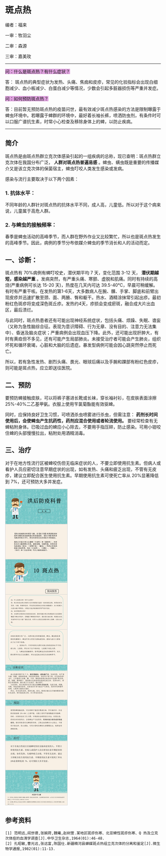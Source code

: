 # 斑点热

编者：福来

一审：牧羽尘

二审：森源

三审：嘉美玫

---

<font style="background: Plum">问：什么是斑点热？有什么症状？</font>

答： 斑点热的典型症状为发热、头痛、焦痂和皮疹，常见的化验指标会出现白细胞减少、血小板减少、白蛋白减少等情况，少数会引起多脏器损伤等严重并发症。

<font style="background: Plum">问：如何预防斑点热？</font>

答：目前暂无预防斑点热的疫苗问世，最有效减少斑点热感染的方法是限制曝露于蜱虫环境中。若曝露于蜱群的环境中，最好着长袖长裤，喷洒防虫剂，有条件时可以口服广谱抗生素，时常小心检查及移除身体上的蜱，以防止疾病。

---

## 简介

斑点热是由斑点热群立克次体感染引起的一组疾病的总称，现已查明：斑点热群立克次体在我国分布广泛， **人群对斑点热普遍易感** 。蜱虫、螨虫既是重要的传播媒介又是该立克次体的保菌宿主，蜱虫叮咬人类发生感染或发病。

感染与流行主要取决于以下两个因素：

### 1. 抗体水平：

不同年龄的人群针对斑点热的抗体水平不同，成人高，儿童低。所以对于这个病来说，儿童属于高危人群。

### 2. 与蜱虫的接触频率：

春季是蜱虫活动的高峰季节，而人群在野外作业又比较繁忙，所以也是斑点热发生的高峰季节。因此，病例的季节分布依媒介蜱虫的季节消长和人的活动而定。

## 一、诊断：

斑点热有 70%病例有蜱叮咬史，潜伏期平均 7 天，变化范围 3-12 天， **潜伏期越短，感染越严重** 。发病突然，有严重头痛、寒颤、虚脱和肌痛。同时有持续的高烧(严重病例可长达 15-20 天)，热度在几天内可达 39.5-40℃，早晨可稍缓解。有时有严重干咳。在发热的第1-6天，大多数病人在腕、髁、手掌、脚底和前臂出现皮疹并迅速扩散至颈、面、两腋、臀和躯干。热水、酒精涂抹常引起出疹。最初粉红色斑疹将变成深色斑丘疹。发热约4天，疹损会变成瘀斑，融合成大片出血区，最后溃烂。

与此同时，斑点热患者还有可能出现神经系统症状，包括头痛、烦躁、失眠、谵妄（又称为急性脑综合征。表现为意识障碍、行为无章、没有目的、注意力无法集中）、昏迷及脑炎症状；严重病例会出现血压下降。此外，还可能出现肝肿大，有时有黄疸但不多见，还有可能产生局部肺炎。未接受治疗者可能会产生肺炎，组织坏死和循环衰竭，心脏和大脑的后遗症。暴发型病例可能会因心跳突然停止而死亡。

所以，若有急性发热、剧烈头痛、畏光、眼球后痛以及手腕和踝部有粉红色皮疹，则可能是斑点热，应立即送往医院。

## 二、预防

要预防蜱接触皮肤，可以将裤子塞进长靴或长袜，穿长袖衬衫，在皮肤表面涂擦 25%-40%二乙基甲氨。衣服上使用苄氯菊酯能有效驱蜱。

同时，应保持良好卫生习惯，可喷洒杀虫喷雾进行杀虫，但需注意： **药剂长时间使用后，会使蜱虫产生抗药性，药剂应混合使用或者轮流使用。** 要经常检查有无蜱粘附身体。已吸过血的蜱应小心除去，不要用手指压碎，防止感染。可用小钳咬住蜱的头部慢慢拉出，粘附处用酒精消毒。

## 三、治疗

对于在地方性流行区被蜱咬伤但无临床症状的人，不要立即使用抗生素。但病人或看护人员应密切注意早期症状的出现，如有发热、头痛和疲乏出现，不管有无皮疹，建议立即配合医生使用抗生素。早期使用抗生素可使死亡率从 20%显著降低到 7%，还可预防大多并发症。

![](..\pics\10.jpg)

## 参考资料

 ```
[1] 范明远,阎世德,张婉荷,魏曦,赵树萱.某地区斑疹伤寒、北亚蜱性斑疹伤寒、Q 热及立克次体痘的血清学调查[J].中华卫生杂志,1964(01):46-48.
[2] 孔昭敏,曹光远,张远富,陈国仕.新疆精河县蝉媒斑点热组立克次体的分离和鉴定[J].微生物学通报,1982(01):11-13.
 ```